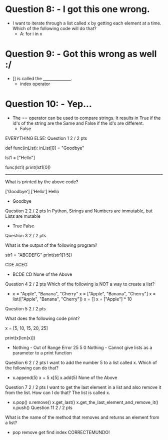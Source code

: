 # Question 8: - I got this one wrong.
- I want to iterate through a list called x by getting each element at a time. Which of the following code will do that?
    - A: for i in x
# Question 9: - Got this wrong as well :/
- [] is called the ______________.
    - index operator
# Question 10: - Yep...
- The == operator can be used to compare strings. It results in True if the id's of the string are the Same and False if the id's are different.
    - False

EVERYTHING ELSE:
 Question 1
2 / 2 pts

def func(inList):
    inList[0] = "Goodbye"

lst1 = ["Hello"]

func(lst1)
print(lst1[0])

********************
What is printed by the above code?

  ['Goodbye']
  ['Hello']
  Hello
  * Goodbye

Question 2
2 / 2 pts
In Python, Strings and Numbers are immutable, but Lists are mutable
  * True
  False

Question 3
2 / 2 pts

What is the output of the following program?


str1 = "ABCDEFG"
print(str1[1:5])

  CDE
  ACEG
  * BCDE
  CD
  None of the Above

Question 4
2 / 2 pts
Which of the following is NOT a way to create a list?
  * x = "Apple", "Banana", "Cherry"
  x = ["Apple", "Banana", "Cherry"]
  x = list(["Apple", "Banana", "Cherry"])
  x = []
  x = ["Apple"] * 10

Question 5
2 / 2 pts

What does the following code print?

x = [5, 10, 15, 20, 25]

print(x[len(x)])

  * Nothing - Out of Range Error
  25
  5
  0
  Nothing - Cannot give lists as a parameter to a print function

Question 6
2 / 2 pts
I want to add the number 5 to a list called x. Which of the following can do that?
  * x.append(5)
  x + 5
  x[5]
  x.add(5)
  None of the Above

Question 7
2 / 2 pts
I want to get the last element in a list and also remove it from the list. How can I do that? The list is called x.
  * x.pop()
  x.remove()
  x.get_last()
  x.get_the_last_element_and_remove_it()
  x.push()
   Question 11
2 / 2 pts

What is the name of the method that removes and returns an element from a list?
  * pop
  remove
  get
  find
  index
CORRECTEMUNDO!
